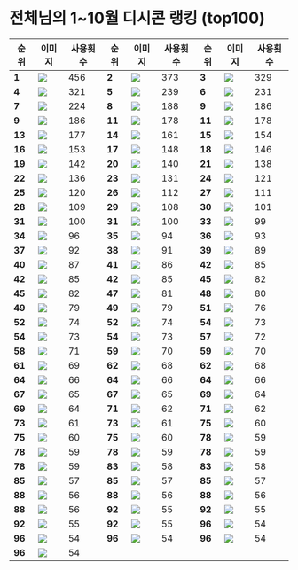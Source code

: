 
# 전체님의 1~10월 디시콘 랭킹 (top100)

|순위|이미지|사용횟수|순위|이미지|사용횟수|순위|이미지|사용횟수|
|-|-|-|-|-|-|-|-|-|
|**1**|<img src="https://dcimg5.dcinside.com/dccon.php?no=62b5df2be09d3ca567b1c5bc12d46b394aa3b1058c6e4d0ca41648b65cec216e108d601375ed6a8c50511f9ddc74bb4551b0f32fbf2df3b83bfd152f5317d2994b42ed4fe8d58bbe80d62dd18d">|456|**2**|<img src="https://dcimg5.dcinside.com/dccon.php?no=62b5df2be09d3ca567b1c5bc12d46b394aa3b1058c6e4d0ca41648b651e2266e6ce50508235e70a198820b52524d32efda0ad36ae1eb399ea6a24340695876017a4410ed">|373|**3**|<img src="https://dcimg5.dcinside.com/dccon.php?no=62b5df2be09d3ca567b1c5bc12d46b394aa3b1058c6e4d0ca41648b65ee32d6e2b83e93604858efded5f8c5964f2f43ac9085225fe7c0148954535c4b3cb173ce1886018de5b">|329|
|**4**|<img src="https://dcimg5.dcinside.com/dccon.php?no=62b5df2be09d3ca567b1c5bc12d46b394aa3b1058c6e4d0ca41648b651e2256e1d0ae592349b4a498ef59c616e9897e8196937948f9cd0de7a639b251404497486cecaacc05ae1d02d8f">|321|**5**|<img src="https://dcimg5.dcinside.com/dccon.php?no=62b5df2be09d3ca567b1c5bc12d46b394aa3b1058c6e4d0ca41648b651ec256e343a684dcb5b88db0cec0fedb146ecf61f6e31478e5161d95f9fc0c5b27b7185cfd540c1f3d7">|239|**6**|<img src="https://dcimg5.dcinside.com/dccon.php?no=62b5df2be09d3ca567b1c5bc12d46b394aa3b1058c6e4d0ca41648b65fef266eb6dd26c0c8028e7a284ef992c55e77881380a5dc5e823207896af326b279cbcb59fb8905d149fe13">|231|
|**7**|<img src="https://dcimg5.dcinside.com/dccon.php?no=62b5df2be09d3ca567b1c5bc12d46b394aa3b1058c6e4d0ca41648b65fea2c6e2407e4264562eda101ce248ce13cd91749532510bcfbf19932541602b620e337a81d9a628ee311">|224|**8**|<img src="https://dcimg5.dcinside.com/dccon.php?no=62b5df2be09d3ca567b1c5bc12d46b394aa3b1058c6e4d0ca41648b651e2266e6ce50508235e70a198820b52524d32efda0ad36ae1eb399ea6a243406958760737490b68d3">|188|**9**|<img src="https://dcimg5.dcinside.com/dccon.php?no=62b5df2be09d3ca567b1c5bc12d46b394aa3b1058c6e4d0ca41648b65fea2c6e2407e4264562eda101ce248ce13cd91748532510bcfbf19933541409b620e337ab0e53daade39a83">|186|
|**9**|<img src="https://dcimg5.dcinside.com/dccon.php?no=62b5df2be09d3ca567b1c5bc12d46b394aa3b1058c6e4d0ca41648b650eb246e11005da931cffe6a9cb175e9a0c89145ffc8e479920e606e11b0739da9488f712e57fda311c4ebb46a2f0566af">|186|**11**|<img src="https://dcimg5.dcinside.com/dccon.php?no=62b5df2be09d3ca567b1c5bc12d46b394aa3b1058c6e4d0ca41648b65cee276e2312841f9853b3ab0d4042e33bd5c30f3c7cf92d3934b143a20365305a780564a15dfcf206a9bd5765">|178|**11**|<img src="https://dcimg5.dcinside.com/dccon.php?no=62b5df2be09d3ca567b1c5bc12d46b394aa3b1058c6e4d0ca41648b65fea2d6ed4bb71e41f67b9a5087815a7493758bad689581741c923f053e42923676885a69933eb21">|178|
|**13**|<img src="https://dcimg5.dcinside.com/dccon.php?no=62b5df2be09d3ca567b1c5bc12d46b394aa3b1058c6e4d0ca41648b651e2266e75e2025e300b3af787820a4f53542db0b0b56de9e552487e86dc6148072b36d9aeccc4af6a5a">|177|**14**|<img src="https://dcimg5.dcinside.com/dccon.php?no=62b5df2be09d3ca567b1c5bc12d46b394aa3b1058c6e4d0ca41648b650eb246e11005da931cffe6a9cb175e9a0c89145ffc8e479920e606e11b0739da9488f712e57fda311c4ebb46f395b78a6aa">|161|**15**|<img src="https://dcimg5.dcinside.com/dccon.php?no=62b5df2be09d3ca567b1c5bc12d46b394aa3b1058c6e4d0ca41648b65fea2c6e2407e4264562eda101ce248ce13cd91749532510bcfbf19932541602b620e337a81d9d7fd0fd18d5">|154|
|**16**|<img src="https://dcimg5.dcinside.com/dccon.php?no=62b5df2be09d3ca567b1c5bc12d46b394aa3b1058c6e4d0ca41648b65fef266eb6dd26c0c8028e7a284ef992c55e77881380a5dc5e823207896af725b279cbcb6cc9d483659328">|153|**17**|<img src="https://dcimg5.dcinside.com/dccon.php?no=62b5df2be09d3ca567b1c5bc12d46b394aa3b1058c6e4d0ca41648b65fef266eb6dd26c0c8028e7a284ef992c55e77881380a5dc5e823207896af725b279cbcb6cc9d19a2c9d272f">|148|**18**|<img src="https://dcimg5.dcinside.com/dccon.php?no=62b5df2be09d3ca567b1c5bc12d46b394aa3b1058c6e4d0ca41648b651e2266e6ce50508235e70a198820b52524d32efda0ad36ae1eb399ea6a24340695876043f3da7d0">|146|
|**19**|<img src="https://dcimg5.dcinside.com/dccon.php?no=62b5df2be09d3ca567b1c5bc12d46b394aa3b1058c6e4d0ca41648b65fea2c6e2407e4264562eda101ce248ce13cd91749532510bcfbf19932541602b620e337a81d9c6299e410">|142|**20**|<img src="https://dcimg5.dcinside.com/dccon.php?no=62b5df2be09d3ca567b1c5bc12d46b394aa3b1058c6e4d0ca41648b65fea2c6e2407e4264562eda101ce248ce13cd91748532510bcfbf19933541409b620e337ab0e52c4f3fd93">|140|**21**|<img src="https://dcimg5.dcinside.com/dccon.php?no=62b5df2be09d3ca567b1c5bc12d46b394aa3b1058c6e4d0ca41648b65fea2c6e2407e4264562eda101ce248ce13cd91749532510bcfbf19932541602b620e337a81d966299e410">|138|
|**22**|<img src="https://dcimg5.dcinside.com/dccon.php?no=62b5df2be09d3ca567b1c5bc12d46b394aa3b1058c6e4d0ca41648b65fea2d6ed4bb71e41f67b9a5087815a7493758bad689581741c923f053e42923676885ac63f97536">|136|**23**|<img src="https://dcimg5.dcinside.com/dccon.php?no=62b5df2be09d3ca567b1c5bc12d46b394aa3b1058c6e4d0ca41648b65fef266eb6dd26c0c8028e7a284ef992c55e77881380a5dc5e823207896af725b279cbcb6cc9d09d2c9d272f">|131|**24**|<img src="https://dcimg5.dcinside.com/dccon.php?no=62b5df2be09d3ca567b1c5bc12d46b394aa3b1058c6e4d0ca41648b65fef266eb6dd26c0c8028e7a284ef992c55e77881380a5dc5e823207896af326b279cbcb59fb8a00d149fe13">|121|
|**25**|<img src="https://dcimg5.dcinside.com/dccon.php?no=62b5df2be09d3ca567b1c5bc12d46b394aa3b1058c6e4d0ca41648b65fea2c6e2407e4264562eda101ce248ce13cd91749532510bcfbf19932541602b620e337a81d99628ee311">|120|**26**|<img src="https://dcimg5.dcinside.com/dccon.php?no=62b5df2be09d3ca567b1c5bc12d46b394aa3b1058c6e4d0ca41648b65de3226ecd2e126fa1dc2e0bb8fb318c194ed1e83f1a458db88f12b952b6934af9edd5c6d4cadb5c">|112|**27**|<img src="https://dcimg5.dcinside.com/dccon.php?no=62b5df2be09d3ca567b1c5bc12d46b394aa3b1058c6e4d0ca41648b65fe22d6eb7ed3a968723513877212a5d32d14beb335c71c456b9ab8d39fa7369db6ce1d1a5e9b1e0b0a6">|111|
|**28**|<img src="https://dcimg5.dcinside.com/dccon.php?no=62b5df2be09d3ca567b1c5bc12d46b394aa3b1058c6e4d0ca41648b651e2266e6ce50508235e70a198820b52524d32efda0ad36ae1eb399ea6a24340695876042263b9d966">|109|**29**|<img src="https://dcimg5.dcinside.com/dccon.php?no=62b5df2be09d3ca567b1c5bc12d46b394aa3b1058c6e4d0ca41648b651e2266e75e2025e300b3af787820a4f53542db0b0b56de9e552487e86dc6148072b36d9aecfc4af6a5a">|108|**30**|<img src="https://dcimg5.dcinside.com/dccon.php?no=62b5df2be09d3ca567b1c5bc12d46b394aa3b1058c6e4d0ca41648b651e2256e1d0ae592349b4a498ef59c616e9897e8196937948f9cd0de7a639b251404497486cecaacc05bf78e3386e9">|101|
|**31**|<img src="https://dcimg5.dcinside.com/dccon.php?no=62b5df2be09d3ca567b1c5bc12d46b394aa3b1058c6e4d0ca41648b651e2266e6ce50508235e70a198820b52524d32efda0ad36ae1eb399ea6a24340695876073f490b68d3">|100|**31**|<img src="https://dcimg5.dcinside.com/dccon.php?no=62b5df2be09d3ca567b1c5bc12d46b394aa3b1058c6e4d0ca41648b65fea3a283cde70bad3ee5d295cc83b9eca6b32b5246c332d001fc66c6d59579d4fdac0775dfbc2d4">|100|**33**|<img src="https://dcimg5.dcinside.com/dccon.php?no=62b5df2be09d3ca567b1c5bc12d46b394aa3b1058c6e4d0ca41648b651e22c6e987bbd0735fc9bd5058a01d3b811509c18f0b6767fffd90a260a372825df95aa6c8faa">|99|
|**34**|<img src="https://dcimg5.dcinside.com/dccon.php?no=62b5df2be09d3ca567b1c5bc12d46b394aa3b1058c6e4d0ca41648b65fe22d6eb7ed3a968723513877212a5d32d14beb335c71c456b9ab8f3cf67369db6ce1d12738f02c2a7f">|96|**35**|<img src="https://dcimg5.dcinside.com/dccon.php?no=62b5df2be09d3ca567b1c5bc12d46b394aa3b1058c6e4d0ca41648b651e2266e6ce50508235e70a198820b52524d32efda0ad36ae1eb399ea6a243406958760728171561">|94|**36**|<img src="https://dcimg5.dcinside.com/dccon.php?no=62b5df2be09d3ca567b1c5bc12d46b394aa3b1058c6e4d0ca41648b651eb216e0b191960025fcb9d6eda814309d7a0a5a85a99bf2a7562904d4fb638affb971d2826d4aea5d942cd">|93|
|**37**|<img src="https://dcimg5.dcinside.com/dccon.php?no=62b5df2be09d3ca567b1c5bc12d46b394aa3b1058c6e4d0ca41648b65fea2d6ed4bb71e41f67b9a5087815a7493358ba67e5fc9c719e5a9c5154b26a4242af1eb877bc5e">|92|**38**|<img src="https://dcimg5.dcinside.com/dccon.php?no=62b5df2be09d3ca567b1c5bc12d46b394aa3b1058c6e4d0ca41648b65fef266eb6dd26c0c8028e7a284ef992c55e77881380a5dc5e823207896af725b279cbcb6cc9d09c2c9d272f">|91|**39**|<img src="https://dcimg5.dcinside.com/dccon.php?no=62b5df2be09d3ca567b1c5bc12d46b394aa3b1058c6e4d0ca41648b651e22c6e987bbd0735fc9bd5058a01d3b811509c18f0b6767fffd90a260a372825df90aa26de3b">|89|
|**40**|<img src="https://dcimg5.dcinside.com/dccon.php?no=62b5df2be09d3ca567b1c5bc12d46b394aa3b1058c6e4d0ca41648b65ee9216e42baf1bda9cb65cc68f918c0f993cac263a2de5556c42eebd137d2cf65dfe0c3279b7e197df79a9f74c0">|87|**41**|<img src="https://dcimg5.dcinside.com/dccon.php?no=62b5df2be09d3ca567b1c5bc12d46b394aa3b1058c6e4d0ca41648b65fea2d6ed4bb71e41f67b9a5087815a7493358ba67e5fc9c719e5a9c5154b26a4242af1ea33eb2516e">|86|**42**|<img src="https://dcimg5.dcinside.com/dccon.php?no=62b5df2be09d3ca567b1c5bc12d46b394aa3b1058c6e4d0ca41648b65fe22d6eb7ed3a968723513877212a5d32d14beb335c71c456b9ab8f3cf67369db6ce1d1273cf02c2a7f">|85|
|**42**|<img src="https://dcimg5.dcinside.com/dccon.php?no=62b5df2be09d3ca567b1c5bc12d46b394aa3b1058c6e4d0ca41648b65de3226ecd2e126fa1dc2e0bb8fb318c194ed1e83f1a458db88f12b952b6934af9edd5d05aa1ac">|85|**42**|<img src="https://dcimg5.dcinside.com/dccon.php?no=62b5df2be09d3ca567b1c5bc12d46b394aa3b1058c6e4d0ca41648b65ee32d6e2b83e93604858efded5f8c5964f2f43ac9085225fe7c0148954535c4b3cb173ce1807d51d05484">|85|**45**|<img src="https://dcimg5.dcinside.com/dccon.php?no=62b5df2be09d3ca567b1c5bc12d46b394aa3b1058c6e4d0ca41648b65fea2d6ed4bb71e41f67b9a5087815a7493758bad689581741c923f053e42923676885a35a112144">|82|
|**45**|<img src="https://dcimg5.dcinside.com/dccon.php?no=62b5df2be09d3ca567b1c5bc12d46b394aa3b1058c6e4d0ca41648b65fea2c6e2407e4264562eda101ce248ce13cd91749532510bcfbf19932541602b620e337a81d9c7cd0ea1fd4">|82|**47**|<img src="https://dcimg5.dcinside.com/dccon.php?no=62b5df2be09d3ca567b1c5bc12d46b394aa3b1058c6e4d0ca41648b65fef266eb6dd26c0c8028e7a284ef992c55e77881380a5dc5e823207896af326b279cbcb59fb8e1f8f57f7">|81|**48**|<img src="https://dcimg5.dcinside.com/dccon.php?no=62b5df2be09d3ca567b1c5bc12d46b394aa3b1058c6e4d0ca41648b651e2256e1d0ae592349b4a498ef59c616e9897e8196937948f9cd0de7a639b251404497486cecaacc05afa8e2481e8">|80|
|**49**|<img src="https://dcimg5.dcinside.com/dccon.php?no=62b5df2be09d3ca567b1c5bc12d46b394aa3b1058c6e4d0ca41648b65fea2d6ed4bb71e41f67b9a5087815a7493758bad689581741c923f053e42923676885a77543a23f">|79|**49**|<img src="https://dcimg5.dcinside.com/dccon.php?no=62b5df2be09d3ca567b1c5bc12d46b394aa3b1058c6e4d0ca41648b65fea2c6e2407e4264562eda101ce248ce13cd91748532510bcfbf19933541409b620e337ab0e50d3ade39a83">|79|**51**|<img src="https://dcimg5.dcinside.com/dccon.php?no=62b5df2be09d3ca567b1c5bc12d46b394aa3b1058c6e4d0ca41648b65eef226e6812d695a51053854811410d32093d9b6b67f1b5892bb8b907cb4e8c49e03ec10da1379210">|76|
|**52**|<img src="https://dcimg5.dcinside.com/dccon.php?no=62b5df2be09d3ca567b1c5bc12d46b394aa3b1058c6e4d0ca41648b651eb216e0b191960025fcb9d6eda814309d7a0a5a85a99bf2a7562904d4fb638affb971d2826d4b2fbc74b">|74|**52**|<img src="https://dcimg5.dcinside.com/dccon.php?no=62b5df2be09d3ca567b1c5bc12d46b394aa3b1058c6e4d0ca41648b651e2266e6ce50508235e70a198820b52524d32efda0ad36ae1eb3a98a0a2434069587603f3833398">|74|**54**|<img src="https://dcimg5.dcinside.com/dccon.php?no=62b5df2be09d3ca567b1c5bc12d46b394aa3b1058c6e4d0ca41648b651e2266e6ce50508235e70a198820b52524d32efda0ad36ae1eb3a98a0a2434069587604759e158b">|73|
|**54**|<img src="https://dcimg5.dcinside.com/dccon.php?no=62b5df2be09d3ca567b1c5bc12d46b394aa3b1058c6e4d0ca41648b65eef226e6812d695a51053854811410d32093d9b6b67f1b5892bb8b907cb4e8c49e03ec113ff299b">|73|**54**|<img src="https://dcimg5.dcinside.com/dccon.php?no=62b5df2be09d3ca567b1c5bc12d46b394aa3b1058c6e4d0ca41648b65fea2d6ed4bb71e41f67b9a5087815a7493758bad689581741c923f053e42923676885a136514a06">|73|**57**|<img src="https://dcimg5.dcinside.com/dccon.php?no=62b5df2be09d3ca567b1c5bc12d46b394aa3b1058c6e4d0ca41648b65cec216e108d601375ed6a8c50511f9ddc74bb4551b0f32fbf2df3b83bfd152f5317d2994b42ed4fe8d58bbd80d62dd18d">|72|
|**58**|<img src="https://dcimg5.dcinside.com/dccon.php?no=62b5df2be09d3ca567b1c5bc12d46b394aa3b1058c6e4d0ca41648b651e2256e1d0ae592349b4a498ef59c616e9897e8196937948f9cd0de7a639b251404497486cecaacc051e1c72a8e">|71|**59**|<img src="https://dcimg5.dcinside.com/dccon.php?no=62b5df2be09d3ca567b1c5bc12d46b394aa3b1058c6e4d0ca41648b65fef266eb6dd26c0c8028e7a284ef992c55e77881380a5dc5e823207896af326b279cbcb59fb8a05d149fe13">|70|**59**|<img src="https://dcimg5.dcinside.com/dccon.php?no=62b5df2be09d3ca567b1c5bc12d46b394aa3b1058c6e4d0ca41648b65fea3a283cde70bad3ee5d295cc83b9eca6b32b5246c332d001fc66c6d59579d4fdac560998eeb">|70|
|**61**|<img src="https://dcimg5.dcinside.com/dccon.php?no=62b5df2be09d3ca567b1c5bc12d46b394aa3b1058c6e4d0ca41648b65cee276e2312841f9853b3ab0d4042e33bd5c30f3c7cf62d3934b143a2046d36567d0564807b5bd9ce32dcd6a0">|69|**62**|<img src="https://dcimg5.dcinside.com/dccon.php?no=62b5df2be09d3ca567b1c5bc12d46b394aa3b1058c6e4d0ca41648b651e2226e778371f0c19d77e302d767a96d0056c32b4fea6723d36284330dd8185094ed005306cb63856550ad69">|68|**62**|<img src="https://dcimg5.dcinside.com/dccon.php?no=62b5df2be09d3ca567b1c5bc12d46b394aa3b1058c6e4d0ca41648b65cee276e2312841f9853b3ab0d4042e33bd5c30f3c7cf92d3934b143a20365305a780564a15dfcf204a9bd5765">|68|
|**64**|<img src="https://dcimg5.dcinside.com/dccon.php?no=62b5df2be09d3ca567b1c5bc12d46b394aa3b1058c6e4d0ca41648b65cee276e2312841f9853b3ab0d4042e33bd5c30f3c7cf62d3934b143a2046d36567d0564807b5bd9cd2995d8afcf">|66|**64**|<img src="https://dcimg5.dcinside.com/dccon.php?no=62b5df2be09d3ca567b1c5bc12d46b394aa3b1058c6e4d0ca41648b65fea2d6ed4bb71e41f67b9a5087815a7493358ba67e5fc9c719e5a9c5154b26a4242af1eaf3ea5566f">|66|**64**|<img src="https://dcimg5.dcinside.com/dccon.php?no=62b5df2be09d3ca567b1c5bc12d46b394aa3b1058c6e4d0ca41648b65eef226e6812d695a51053854811410d32093d9b6b67f1b5892bb6bf0acb4e8c49e03ec56c8653e0">|66|
|**67**|<img src="https://dcimg5.dcinside.com/dccon.php?no=62b5df2be09d3ca567b1c5bc12d46b394aa3b1058c6e4d0ca41648b65fea276e15f692da35a646292522e279e60f863cbaffe45fe5fd39074edd0f276265934e36f916d3363db2c8">|65|**67**|<img src="https://dcimg5.dcinside.com/dccon.php?no=62b5df2be09d3ca567b1c5bc12d46b394aa3b1058c6e4d0ca41648b650eb246e11005da931cffe6a9cb175e9a0c89145ffc8e479920e606e11b0739da9488f712e57fda311c4ebb46f365b78a6aa">|65|**69**|<img src="https://dcimg5.dcinside.com/dccon.php?no=62b5df2be09d3ca567b1c5bc12d46b394aa3b1058c6e4d0ca41648b65eed2c6ed029f204fd91663cc4dbcb71de6eb794acee9b8a981a6c17972ef13d940e1c7a31fa302c6ae15c">|64|
|**69**|<img src="https://dcimg5.dcinside.com/dccon.php?no=62b5df2be09d3ca567b1c5bc12d46b394aa3b1058c6e4d0ca41648b651e2266e6ce50508235e70a198820b52524d32efda0ad36ae1eb3a98a0a2434069587602e904edd6">|64|**71**|<img src="https://dcimg5.dcinside.com/dccon.php?no=62b5df2be09d3ca567b1c5bc12d46b394aa3b1058c6e4d0ca41648b651e2266e6ce50508235e70a198820b52524d32efda0ad36ae1eb399ea6a243406958760730490b68d3">|62|**71**|<img src="https://dcimg5.dcinside.com/dccon.php?no=62b5df2be09d3ca567b1c5bc12d46b394aa3b1058c6e4d0ca41648b651e2266e6ce50508235e70a198820b52524d32efda0ad36ae1eb399ea6a2434069587600cbd97fb8">|62|
|**73**|<img src="https://dcimg5.dcinside.com/dccon.php?no=62b5df2be09d3ca567b1c5bc12d46b394aa3b1058c6e4d0ca41648b65ee32d6e2b83e93604858efded5f8c5964f2f43ac9085225fe7c0148954535c4b3cb173ce1836018de5b">|61|**73**|<img src="https://dcimg5.dcinside.com/dccon.php?no=62b5df2be09d3ca567b1c5bc12d46b394aa3b1058c6e4d0ca41648b651e2226e778371f0c19d77e302d767a96d0056c32b4eea6723d36284330adc155494ed00a9d826954c6e77e8">|61|**75**|<img src="https://dcimg5.dcinside.com/dccon.php?no=62b5df2be09d3ca567b1c5bc12d46b394aa3b1058c6e4d0ca41648b65fef266ebfcc26c4c204876f3a0db8cf970a37cb979d3cf8cd3f01b5925ab3d0e9dfa0cb9587297f085f44ae8d5c95b9e0bb8e8d1e6d">|60|
|**75**|<img src="https://dcimg5.dcinside.com/dccon.php?no=62b5df2be09d3ca567b1c5bc12d46b394aa3b1058c6e4d0ca41648b651e2256e1d0ae592349b4a498ef59c616e9897e8196937948f9cd0de7a639b251404497486cecaacc05afe8e2481e8">|60|**75**|<img src="https://dcimg5.dcinside.com/dccon.php?no=62b5df2be09d3ca567b1c5bc12d46b394aa3b1058c6e4d0ca41648b65cec216e108d601375ed6a8c50511f9ddc74bb4551b0f32fbf2df3b83bfd152f5317d2994b42ed4fe8d58bbe82d62dd18d">|60|**78**|<img src="https://dcimg5.dcinside.com/dccon.php?no=62b5df2be09d3ca567b1c5bc12d46b394aa3b1058c6e4d0ca41648b651e2266e75e2025e300b3af787820a4f53542db0b0b56de9e552487e86dc6148072b36d9aecfdde67352ab">|59|
|**78**|<img src="https://dcimg5.dcinside.com/dccon.php?no=62b5df2be09d3ca567b1c5bc12d46b394aa3b1058c6e4d0ca41648b651e2266e6ce50508235e70a198820b52524d32efda0ad36ae1eb399ea6a243406958760f2e6a074e">|59|**78**|<img src="https://dcimg5.dcinside.com/dccon.php?no=62b5df2be09d3ca567b1c5bc12d46b394aa3b1058c6e4d0ca41648b65fef266eb6dd26c0c8028e7a284ef992c55e77881380a5dc5e823207896af725b279cbcb6cc9d783659328">|59|**78**|<img src="https://dcimg5.dcinside.com/dccon.php?no=62b5df2be09d3ca567b1c5bc12d46b394aa3b1058c6e4d0ca41648b651e2266e75e2025e300b3af787820a4f53542db0b0b56de9e552487e86dc6148072b36d9aeccdbe66455aa">|59|
|**78**|<img src="https://dcimg5.dcinside.com/dccon.php?no=62b5df2be09d3ca567b1c5bc12d46b394aa3b1058c6e4d0ca41648b651ec256e343a684dcb5b88db0cec0fedb146ecf61f6e31478e5161d95f9fc0c5b27b7185cfd640c1f3d7">|59|**83**|<img src="https://dcimg5.dcinside.com/dccon.php?no=62b5df2be09d3ca567b1c5bc12d46b394aa3b1058c6e4d0ca41648b65cec216e108d601375ed6a8c50511f9ddc74bb4551b0f32fbf2df3b83bfd152f5317d2994b42ed4fe8d58bb881d62dd18d">|58|**83**|<img src="https://dcimg5.dcinside.com/dccon.php?no=62b5df2be09d3ca567b1c5bc12d46b394aa3b1058c6e4d0ca41648b65de3226ecd2e126fa1dc2e0bb8fb318c194ed1e83f1a458db88f12b952b6934af9edd2d04e8f20">|58|
|**85**|<img src="https://dcimg5.dcinside.com/dccon.php?no=62b5df2be09d3ca567b1c5bc12d46b394aa3b1058c6e4d0ca41648b651e2256e1d0ae592349b4a498ef59c616e9897e8196937948f9cd0de7a639b251404497486cecaacc050e1d02d8f">|57|**85**|<img src="https://dcimg5.dcinside.com/dccon.php?no=62b5df2be09d3ca567b1c5bc12d46b394aa3b1058c6e4d0ca41648b65cee276e2312841f9853b3ab0d4042e33bd5c30f3c7cf92d3934b143a20365305a780564a15dfcf206b0e35e6bba">|57|**85**|<img src="https://dcimg5.dcinside.com/dccon.php?no=62b5df2be09d3ca567b1c5bc12d46b394aa3b1058c6e4d0ca41648b651e2266e6ce50508235e70a198820b52524d32efda0ad36ae1eb3094a3a243406958760242743a67">|57|
|**88**|<img src="https://dcimg5.dcinside.com/dccon.php?no=62b5df2be09d3ca567b1c5bc12d46b394aa3b1058c6e4d0ca41648b651e2256e1d0ae592349b4a498ef59c616e9897e8196937948f9cd0de7a639b251404497486cecaacc05cff8e3386e9">|56|**88**|<img src="https://dcimg5.dcinside.com/dccon.php?no=62b5df2be09d3ca567b1c5bc12d46b394aa3b1058c6e4d0ca41648b65fef266eb6dd26c0c8028e7a284ef992c55e77881380a5dc5e823207896af326b279cbcb59fb8b08d149fe13">|56|**88**|<img src="https://dcimg5.dcinside.com/dccon.php?no=62b5df2be09d3ca567b1c5bc12d46b394aa3b1058c6e4d0ca41648b65de3226ecd2e126fa1dc2e0bb8fb318c194ed1e83f1a458db88f12b952b6934af9edd1d06ac489">|56|
|**88**|<img src="https://dcimg5.dcinside.com/dccon.php?no=62b5df2be09d3ca567b1c5bc12d46b394aa3b1058c6e4d0ca41648b65cec216e108d601375ed6a8c50511f9ddc74bb4551b0f32fbf2df3b83bfd152f5317d2994b42ed4fe8d58bbd9d9f23de">|56|**92**|<img src="https://dcimg5.dcinside.com/dccon.php?no=62b5df2be09d3ca567b1c5bc12d46b394aa3b1058c6e4d0ca41648b651e2266e6ce50508235e70a198820b52524d32efda0ad36ae1eb399ea6a2434069587605fd0c87b4">|55|**92**|<img src="https://dcimg5.dcinside.com/dccon.php?no=62b5df2be09d3ca567b1c5bc12d46b394aa3b1058c6e4d0ca41648b65eef226e6812d695a51053854811410d32093d9b6b67f1b5892bb6bf0acb4e8c49e03ec12ae9f1ca">|55|
|**92**|<img src="https://dcimg5.dcinside.com/dccon.php?no=62b5df2be09d3ca567b1c5bc12d46b394aa3b1058c6e4d0ca41648b65cec216e108d601375ed6a8c50511f9ddc74bb4551b0f32fbf2df3b83bfd152f5317d2994b42ed4fe8d58bbf8bd62dd18d">|55|**92**|<img src="https://dcimg5.dcinside.com/dccon.php?no=62b5df2be09d3ca567b1c5bc12d46b394aa3b1058c6e4d0ca41648b651e2266e75e2025e300b3af787820a4f53542db0b0b56de9e552487e86dc6148072b36d9aec8c4af6a5a">|55|**96**|<img src="https://dcimg5.dcinside.com/dccon.php?no=62b5df2be09d3ca567b1c5bc12d46b394aa3b1058c6e4d0ca41648b65de3226ecd2e126fa1dc2e0bb8fb318c194ed1e83f1a458db88f12b952b6934af9edd7c7439b1407">|54|
|**96**|<img src="https://dcimg5.dcinside.com/dccon.php?no=62b5df2be09d3ca567b1c5bc12d46b394aa3b1058c6e4d0ca41648b651e2256e1d0ae592349b4a498ef59c616e9897e8196937948f9cd0de7a639b251404497486cecaacc05df98e2481e8">|54|**96**|<img src="https://dcimg5.dcinside.com/dccon.php?no=62b5df2be09d3ca567b1c5bc12d46b394aa3b1058c6e4d0ca41648b65ceb246e13df9546348593b9b33d53ca2b363e94cc26decbdeba71d28f3be823623299024dacb5">|54|**96**|<img src="https://dcimg5.dcinside.com/dccon.php?no=62b5df2be09d3ca567b1c5bc12d46b394aa3b1058c6e4d0ca41648b651e22c6e987bbd0735fc9bd5058a01d3b811509c18f0b6767fffd90a260a372825df91aad2e254">|54|
|**96**|<img src="https://dcimg5.dcinside.com/dccon.php?no=62b5df2be09d3ca567b1c5bc12d46b394aa3b1058c6e4d0ca41648b650eb246e11005da931cffe6a9cb175e9a0c89145ffc8e479920e606e11b0739da9488f712e57fda311c4ebb46b2f0566af">|54|
